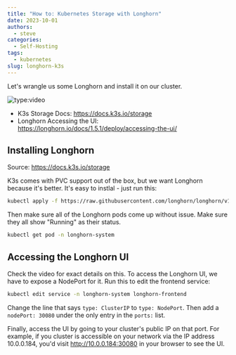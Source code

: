 ```yaml
---
title: "How to: Kubernetes Storage with Longhorn"
date: 2023-10-01
authors:
  - steve
categories:
  - Self-Hosting
tags:
  - kubernetes
slug: longhorn-k3s
---
```


Let's wrangle us some Longhorn and install it on our cluster.

<!-- more -->

![type:video](https://www.youtube.com/embed/_3MPUiB7GPM)

- K3s Storage Docs: https://docs.k3s.io/storage
- Longhorn Accessing the UI: https://longhorn.io/docs/1.5.1/deploy/accessing-the-ui/

## Installing Longhorn

Source: https://docs.k3s.io/storage

K3s comes with PVC support out of the box, but we want Longhorn because it's better. It's easy to instlal - just run this:

```bash
kubectl apply -f https://raw.githubusercontent.com/longhorn/longhorn/v1.5.1/deploy/longhorn.yaml
```

Then make sure all of the Longhorn pods come up without issue. Make sure they all show "Running" as their status.

```bash
kubectl get pod -n longhorn-system
```

## Accessing the Longhorn UI

Check the video for exact details on this. To access the Longhorn UI, we have to expose a NodePort for it. Run this to edit the frontend service:

```bash
kubectl edit service -n longhorn-system longhorn-frontend
```

Change the line that says `type: ClusterIP` to `type: NodePort`. Then add a `nodePort: 30080` under the only entry in the `ports:` list.

Finally, access the UI by going to your cluster's public IP on that port. For example, if you cluster is accessible on your network via the IP address 10.0.0.184, you'd visit <http://10.0.0.184:30080> in your browser to see the UI.
